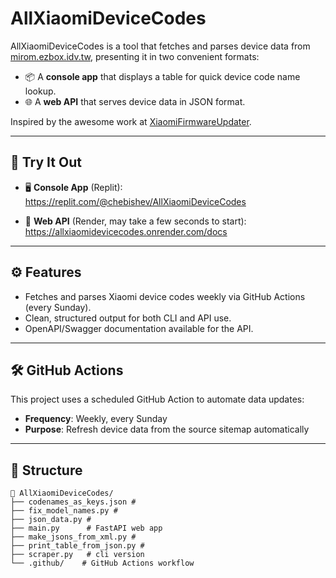 # AllXiaomiDeviceCodes

AllXiaomiDeviceCodes is a tool that fetches and parses device data from [mirom.ezbox.idv.tw](https://mirom.ezbox.idv.tw/sitemap.xml), presenting it in two convenient formats:

- 📦 A **console app** that displays a table for quick device code name lookup.
- 🌐 A **web API** that serves device data in JSON format.

Inspired by the awesome work at [XiaomiFirmwareUpdater](https://github.com/XiaomiFirmwareUpdater).

---

## 🔗 Try It Out

- 🖥️ **Console App** (Replit):  
  https://replit.com/@chebishev/AllXiaomiDeviceCodes

- 🔌 **Web API** (Render, may take a few seconds to start):  
  https://allxiaomidevicecodes.onrender.com/docs

---

## ⚙️ Features

- Fetches and parses Xiaomi device codes weekly via GitHub Actions (every Sunday).
- Clean, structured output for both CLI and API use.
- OpenAPI/Swagger documentation available for the API.

---

## 🛠️ GitHub Actions

This project uses a scheduled GitHub Action to automate data updates:

- **Frequency**: Weekly, every Sunday
- **Purpose**: Refresh device data from the source sitemap automatically

---

## 📂 Structure

```plaintext
📁 AllXiaomiDeviceCodes/
├── codenames_as_keys.json #
├── fix_model_names.py #
├── json_data.py #
├── main.py      # FastAPI web app
├── make_jsons_from_xml.py # 
├── print_table_from_json.py #
├── scraper.py   # cli version
└── .github/    # GitHub Actions workflow
